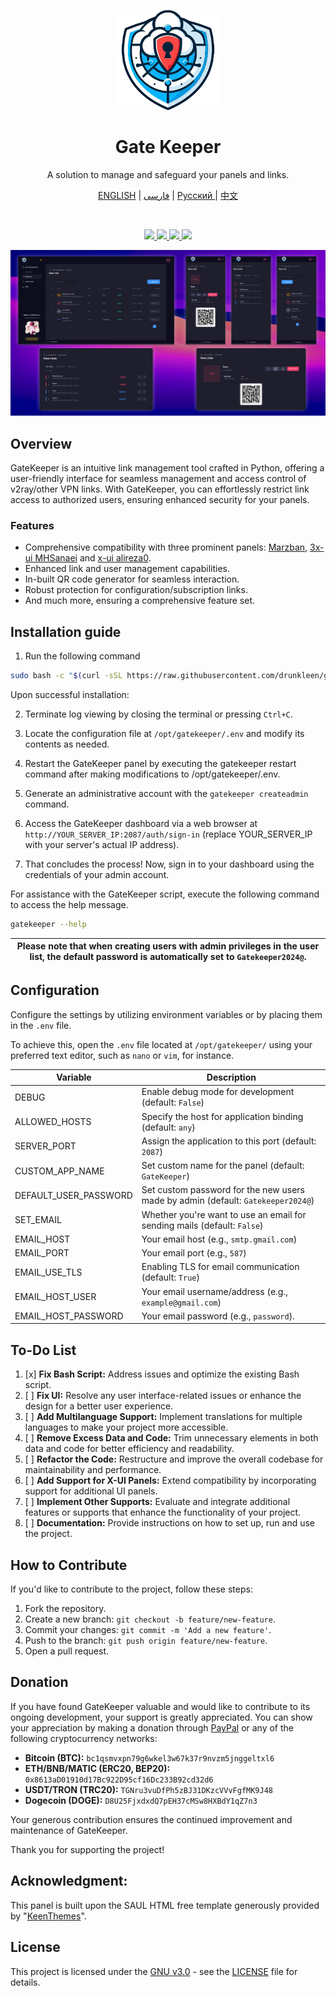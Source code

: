<p align="center">
  <a href="https://github.com/drunkleen/gatekeeper/" target="_blank" rel="noopener noreferrer">
    <picture>
      <img width="160" height="160" src="./static/panel/media/logos/Logo.png">
    </picture>
  </a>
</p>

<h1 align="center">Gate Keeper</h1>

<p align="center">
    A solution to manage and safeguard your panels and links.
</p>
<p align="center">
    <a href="./README.md">ENGLISH</a> | <a href="./README-fa.md">فارسی</a> | <a href="./README-ru.md">Русский </a> | <a href="./README-zh.md">中文</a>
</p>

<br/>
<p align="center">
    <a href="https://github.com/drunkleen/gatekeeper/blob/master/LICENSE">
        <img src="https://img.shields.io/github/license/drunkleen/gatekeeper?style=flat-square" />
    </a>
    <a href="https://www.youtube.com/@drunkleen/" target="_blank">
        <img src="https://img.shields.io/badge/youtube-channel-crimson?style=flat-square&logo=youtube" />
    </a>
    <a href="https://twitter.com/DrunkLeen">
        <img src="https://img.shields.io/badge/twitter-page-blue?style=flat-square&logo=x" />
    </a>
    <a href="#">
        <img src="https://img.shields.io/github/stars/drunkleen/gatekeeper?style=social" />
    </a>
</p>

<p align="center">
  <a href="https://github.com/drunkleen/gatekeeper/" target="_blank" rel="noopener noreferrer" >
    <img src="./static/panel/media/logos/showcase.png" alt="Showcase screenshots" width="600" height="auto">
  </a>
</p>

## Overview

GateKeeper is an intuitive link management tool crafted in Python, offering a user-friendly interface for seamless
management and access control of v2ray/other VPN links. With GateKeeper, you can effortlessly restrict link access to
authorized users, ensuring enhanced security for your panels.

### Features

- Comprehensive compatibility with three prominent
  panels: [Marzban](https://github.com/Gozargah/Marzban), [3x-ui MHSanaei](https://github.com/MHSanaei/3x-ui)
  and [x-ui alireza0](https://github.com/alireza0/x-ui).
- Enhanced link and user management capabilities.
- In-built QR code generator for seamless interaction.
- Robust protection for configuration/subscription links.
- And much more, ensuring a comprehensive feature set.

## Installation guide

1. Run the following command

```bash
sudo bash -c "$(curl -sSL https://raw.githubusercontent.com/drunkleen/gatekeeper/master/install_script.sh)" @ install
```

Upon successful installation:

2. Terminate log viewing by closing the terminal or pressing `Ctrl+C`.

3. Locate the configuration file at `/opt/gatekeeper/.env` and modify its contents as needed.

4. Restart the GateKeeper panel by executing the gatekeeper restart command after making modifications to
   /opt/gatekeeper/.env.

5. Generate an administrative account with the ```gatekeeper createadmin``` command.

6. Access the GateKeeper dashboard via a web browser at `http://YOUR_SERVER_IP:2087/auth/sign-in` (replace
   YOUR_SERVER_IP with your server's actual IP address).

7. That concludes the process! Now, sign in to your dashboard using the credentials of your admin account.

For assistance with the GateKeeper script, execute the following command to access the help message.

```bash
gatekeeper --help
```

| **Please note that when creating users with admin privileges in the user list, the default password is automatically set to `Gatekeeper2024@`.** |
|--------------------------------------------------------------------------------------------------------------------------------------------------|

## Configuration

Configure the settings by utilizing environment variables or by placing them in the `.env` file.

To achieve this, open the `.env` file located at `/opt/gatekeeper/` using your preferred text editor, such as `nano`
or `vim`, for instance.

| Variable              | Description                                                                      |
|-----------------------|----------------------------------------------------------------------------------|
| DEBUG                 | Enable debug mode for development (default: `False`)                             |
| ALLOWED_HOSTS         | Specify the host for application binding (default: `any`)                        |
| SERVER_PORT           | Assign the application to this port (default: `2087`)                            |
| CUSTOM_APP_NAME       | Set custom name for the panel (default: `GateKeeper`)                            |
| DEFAULT_USER_PASSWORD | Set custom password for the new users made by admin (default: `Gatekeeper2024@`) |
| SET_EMAIL             | Whether you're want to use an email for sending mails (default: `False`)         |
| EMAIL_HOST            | Your email host (e.g., `smtp.gmail.com`)                                         |
| EMAIL_PORT            | Your email port (e.g., `587`)                                                    |
| EMAIL_USE_TLS         | Enabling TLS for email communication (default: `True`)                           |
| EMAIL_HOST_USER       | Your email username/address (e.g., `example@gmail.com`)                          |
| EMAIL_HOST_PASSWORD   | Your email password (e.g., `password`).                                          |

## To-Do List

1. [x] **Fix Bash Script:** Address issues and optimize the existing Bash script.
2. [ ] **Fix UI:** Resolve any user interface-related issues or enhance the design for a better user experience.
3. [ ] **Add Multilanguage Support:** Implement translations for multiple languages to make your project more
   accessible.
4. [ ] **Remove Excess Data and Code:** Trim unnecessary elements in both data and code for better efficiency and
   readability.
5. [ ] **Refactor the Code:** Restructure and improve the overall codebase for maintainability and performance.
6. [ ] **Add Support for X-UI Panels:** Extend compatibility by incorporating support for additional UI panels.
7. [ ] **Implement Other Supports:** Evaluate and integrate additional features or supports that enhance the
   functionality of your project.
8. [ ] **Documentation:** Provide instructions on how to set up, run and use the project.

## How to Contribute

If you'd like to contribute to the project, follow these steps:

1. Fork the repository.
2. Create a new branch: `git checkout -b feature/new-feature`.
3. Commit your changes: `git commit -m 'Add a new feature'`.
4. Push to the branch: `git push origin feature/new-feature`.
5. Open a pull request.

## Donation

If you have found GateKeeper valuable and would like to contribute to its ongoing development, your support is greatly
appreciated. You can show your appreciation by making a donation
through [PayPal](https://www.paypal.com/paypalme/RDarvishifar) or any of the following cryptocurrency networks:

- **Bitcoin (BTC):** `bc1qsmvxpn79g6wkel3w67k37r9nvzm5jnggeltxl6`
- **ETH/BNB/MATIC (ERC20, BEP20):** `0x8613aD01910d17Bc922D95cf16Dc233B92cd32d6`
- **USDT/TRON (TRC20):** `TGNru3vuDfPh5zBJ31DKzcVVvFgfMK9J48`
- **Dogecoin (DOGE):** `D8U25FjxdxdQ7pEH37cMSw8HXBdY1qZ7n3`

Your generous contribution ensures the continued improvement and maintenance of GateKeeper.

Thank you for supporting the project!

## Acknowledgment:

This panel is built upon the SAUL HTML free template generously provided by "[KeenThemes](https://keenthemes.com/)".

## License

This project is licensed under the [GNU v3.0](./LICENSE) - see the [LICENSE](./LICENSE) file for details.

